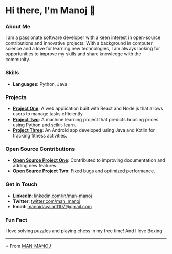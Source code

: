 
# Hi there, I'm Manoj 👋

### About Me
I am a passionate software developer with a keen interest in open-source contributions and innovative projects. With a background in computer science and a love for learning new technologies, I am always looking for opportunities to improve my skills and share knowledge with the community.

### Skills
- **Languages**: Python, Java

### Projects
- **[Project One](https://github.com/MAN-MANOJ/project-one)**: A web application built with React and Node.js that allows users to manage tasks efficiently.
- **[Project Two](https://github.com/MAN-MANOJ/project-two)**: A machine learning project that predicts housing prices using Python and scikit-learn.
- **[Project Three](https://github.com/MAN-MANOJ/project-three)**: An Android app developed using Java and Kotlin for tracking fitness activities.

### Open Source Contributions
- **[Open Source Project One](https://github.com/open-source-project-one)**: Contributed to improving documentation and adding new features.
- **[Open Source Project Two](https://github.com/open-source-project-two)**: Fixed bugs and optimized performance.

### Get in Touch
- **LinkedIn**: [linkedin.com/in/man-manoj](https://linkedin.com/in/man-manoj)
- **Twitter**: [twitter.com/man_manoj](https://twitter.com/man_manoj)
- **Email**: manojdayalan1107@gmail.com

### Fun Fact
I love solving puzzles and playing chess in my free time!
And I love Boxing

---

⭐️ From [MAN-MANOJ](https://github.com/MAN-MANOJ)
